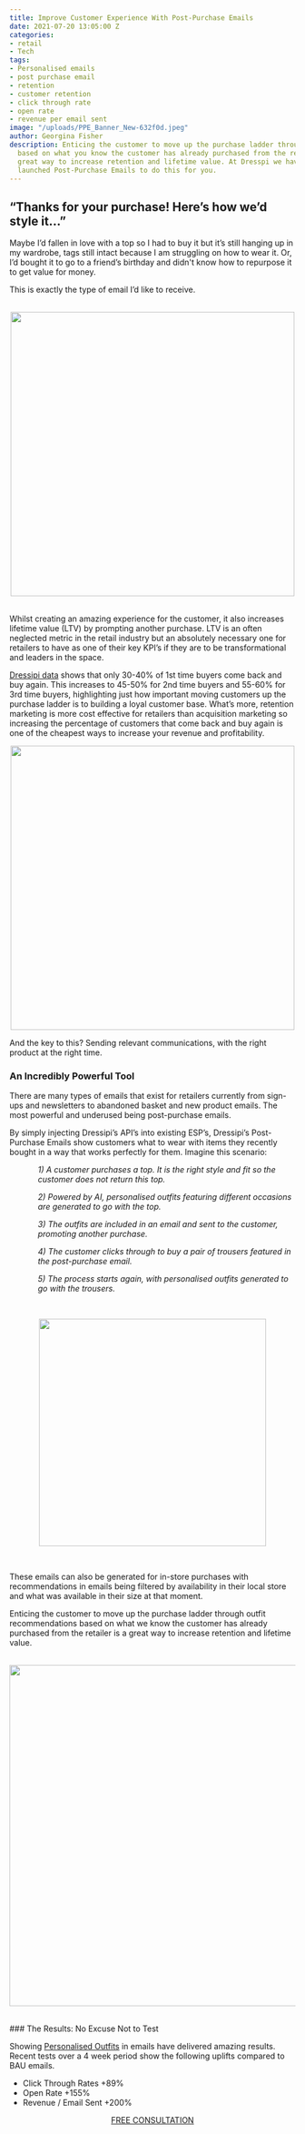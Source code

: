 ```yaml
---
title: Improve Customer Experience With Post-Purchase Emails
date: 2021-07-20 13:05:00 Z
categories:
- retail
- Tech
tags:
- Personalised emails
- post purchase email
- retention
- customer retention
- click through rate
- open rate
- revenue per email sent
image: "/uploads/PPE_Banner_New-632f0d.jpeg"
author: Georgina Fisher
description: Enticing the customer to move up the purchase ladder through outfit recommendations
  based on what you know the customer has already purchased from the retailer is a
  great way to increase retention and lifetime value. At Dresspi we have recently
  launched Post-Purchase Emails to do this for you.
---
```


## “Thanks for your purchase! Here’s how we’d style it…”

Maybe I’d fallen in love with a top so I had to buy it but it’s still hanging up in my wardrobe, tags still intact because I am struggling on how to wear it. Or, I’d bought it to go to a friend’s birthday and didn't know how to repurpose it to get value for money.

This is exactly the type of email I’d like to receive.
<br>
<br>

<p style="text-align:center"><img style="margin-left: 0px; width: 500px;" src ="/uploads/PPE1New.jpeg"/></p>
<br>
Whilst creating an amazing experience for the customer, it also increases lifetime value (LTV) by prompting another purchase. LTV is an often neglected metric in the retail industry but an absolutely necessary one for retailers to have as one of their key KPI’s if they are to be transformational and leaders in the space.

[Dressipi data](https://dressipi.com/blog/secrets-to-success-how-to-optimise-your-email-revenue/) shows that only 30-40% of 1st time buyers come back and buy again. This increases to 45-50% for 2nd time buyers and 55-60% for 3rd time buyers, highlighting just how important moving customers up the purchase ladder is to building a loyal customer base. What’s more, retention marketing is more cost effective for retailers than acquisition marketing so increasing the percentage of customers that come back and buy again is one of the cheapest ways to increase your revenue and profitability. 

<p style="text-align:center"><img style="margin-left: 0px; width: 500px;" src ="/uploads/1st2nd_2.PNG"/></p>

And the key to this? Sending relevant communications, with the right product at the right time. 

### An Incredibly Powerful Tool

There are many types of emails that exist for retailers currently from sign-ups and newsletters to abandoned basket and new product emails. The most powerful and underused being post-purchase emails.

By simply injecting Dressipi’s API’s into existing ESP’s, Dressipi’s Post-Purchase Emails show customers what to wear with items they recently bought in a way that works perfectly for them. Imagine this scenario:

<p style="padding-left: 50px; font-style: italic;"> 1) A customer purchases a top. It is the right style and fit so the customer does not return this top. </p>

<p style="padding-left: 50px; font-style: italic;"> 2) Powered by AI, personalised outfits featuring different occasions are generated to go with the top. </p>

<p style="padding-left: 50px; font-style: italic;"> 3) The outfits are included in an email and sent to the customer, promoting another purchase. </p>

<p style="padding-left: 50px; font-style: italic;"> 4) The customer clicks through to buy a pair of trousers featured in the post-purchase email. </p>

<p style="padding-left: 50px; font-style: italic;"> 5) The process starts again, with personalised outfits generated to go with the trousers. </p>
<br>
<p style="text-align:center"><img style="margin-left: 0px; width: 400px;" src ="/uploads/PPE2.JPG"/></p>
<br>

These emails can also be generated for in-store purchases with recommendations in emails being filtered by availability in their local store and what was available in their size at that moment. 

Enticing the customer to move up the purchase ladder through outfit recommendations based on what we know the customer has already purchased from the retailer is a great way to increase retention and lifetime value. 
<br>
<br>
<p style="text-align:center"><img style="margin-left: 0px; width: 600px;" src ="/uploads/PPE3.jpeg"/></p>
<br>
### The Results: No Excuse Not to Test

Showing [Personalised Outfits](https://dressipi.com/blog/driving-better-predictions-with-better-outfit-algorithms/) in emails have delivered amazing results. Recent tests over a 4 week period show the following uplifts compared to BAU emails.
* Click Through Rates +89%
* Open Rate +155%
* Revenue / Email Sent +200% 

<p style="text-align:center"><a href="/company/demo/" class="button button-primary">FREE CONSULTATION</a></p>